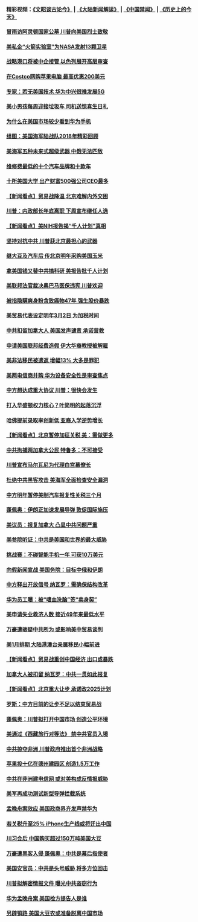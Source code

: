 #### 精彩视频：[《文昭谈古论今》](https://github.com/gfw-breaker/wenzhao/blob/master/README.md?t=12170931) | [《大陆新闻解读》](https://github.com/gfw-breaker/ntdtv-comedy/blob/master/README.md?t=12170931) | [《中国禁闻》](https://github.com/gfw-breaker/ntdtv-news/blob/master/README.md?t=12170931) | [《历史上的今天》](https://github.com/gfw-breaker/today-in-history/blob/master/README.md?t=12170931) 

#### [冒雨访阿灵顿国家公墓 川普向美国烈士致敬](../pages/nsc412/n10914684.md?t=12170931) 

#### [美私企“火箭实验室”为NASA发射13颗卫星](../pages/nsc412/n10914593.md?t=12170931) 

#### [战略港口将被中企接管 以色列展开高层审查](../pages/nsc412/n10914656.md?t=12170931) 

#### [在Costco网购苹果电脑 最高优惠200美元](../pages/nsc412/n10913554.md?t=12170931) 

#### [专家：若无美国技术 华为中兴很难发展5G](../pages/nsc412/n10913393.md?t=12170931) 

#### [美小男孩每周迎接垃圾车 司机送惊喜生日礼](../pages/nsc412/n10914575.md?t=12170931) 

#### [为什么在美国市场较少看到华为手机](../pages/nsc412/n10912210.md?t=12170931) 

#### [组图：美国海军陆战队2018年精彩回顾](../pages/nsc412/n10913826.md?t=12170931) 

#### [美海军五种未来式超级武器 中俄无法匹敌](../pages/nsc412/n10913021.md?t=12170931) 

#### [维修费最低的十个汽车品牌和十款车](../pages/nsc412/n10913112.md?t=12170931) 

#### [十所美国大学 出产财富500强公司CEO最多](../pages/nsc412/n10912203.md?t=12170931) 

#### [【新闻看点】贸易战降温 北京难解内外交困](../pages/nsc412/n10913260.md?t=12170931) 

#### [川普：内政部长年底离职 下周宣布继任人选](../pages/nsc412/n10913180.md?t=12170931) 

#### [【新闻看点】美NIH报告揭“千人计划”真相](../pages/nsc412/n10913124.md?t=12170931) 

#### [坚持对抗中共 川普获北京最担心的武器](../pages/nsc412/n10913202.md?t=12170931) 

#### [继大豆及汽车后 传北京明年采购美国玉米](../pages/nsc412/n10913299.md?t=12170931) 

#### [拿美国钱又替中共搞科研 美报告批千人计划](../pages/nsc412/n10913071.md?t=12170931) 

#### [美联邦法官裁决奥巴马医保违宪 川普欢迎](../pages/nsc412/n10912862.md?t=12170931) 

#### [被指隐瞒爽身粉含致癌物47年 强生股价暴跌](../pages/nsc412/n10912465.md?t=12170931) 

#### [美贸易代表设定明年3月2日 为加税时间](../pages/nsc412/n10912255.md?t=12170931) 

#### [中共扣留加拿大人 美国发声谴责 承诺营救](../pages/nsc412/n10912168.md?t=12170931) 

#### [申请美国联邦经费造假 伊大华裔教授被解雇](../pages/nsc412/n10912060.md?t=12170931) 

#### [美非法移民被遣返 增幅13% 大多是罪犯](../pages/nsc412/n10911846.md?t=12170931) 

#### [美两电信商并购 华为设备安全性是审查焦点](../pages/nsc412/n10911931.md?t=12170931) 

#### [中方想达成重大协议 川普：很快会发生](../pages/nsc412/n10911955.md?t=12170931) 

#### [打入华盛顿权力核心？叶简明的起落沉浮](../pages/nsc412/n10911237.md?t=12170931) 

#### [哈佛提前录取率创新低 亚裔入学逆势增长](../pages/nsc412/n10911512.md?t=12170931) 

#### [【新闻看点】北京暂停加征关税 美：需做更多](../pages/nsc412/n10911633.md?t=12170931) 

#### [中共拘捕两加拿大公民 特鲁多：不可接受](../pages/nsc412/n10911648.md?t=12170931) 

#### [川普宣布马尔瓦尼为代理白宫幕僚长](../pages/nsc412/n10911170.md?t=12170931) 

#### [杜绝中共黑客攻击 美海军全面检查安全漏洞](../pages/nsc412/n10911447.md?t=12170931) 

#### [中方明年暂停美制汽车报复性关税三个月](../pages/nsc412/n10911152.md?t=12170931) 

#### [蓬佩奥：伊朗正加速发展导弹 敦促国际施压](../pages/nsc412/n10910571.md?t=12170931) 

#### [美议员：报复加拿大 凸显中共问题严重](../pages/nsc412/n10909792.md?t=12170931) 

#### [美参院听证：中共是美国和世界的最大威胁](../pages/nsc412/n10910375.md?t=12170931) 

#### [挑战赛：不碰智能手机一年 可获10万美元](../pages/nsc412/n10910060.md?t=12170931) 

#### [向假新闻宣战 美国务院：目标中俄和伊朗](../pages/nsc412/n10909483.md?t=12170931) 

#### [中方释出开放信号 纳瓦罗：需确保结构改革](../pages/nsc412/n10909485.md?t=12170931) 

#### [华为员工曝：被“嗜血洗脑”签“卖身契”](../pages/nsc412/n10909678.md?t=12170931) 

#### [美申请失业救济人数 接近49年来最低水平](../pages/nsc412/n10909595.md?t=12170931) 

#### [万豪遭骇疑中共所为 或影响美中贸易谈判](../pages/nsc412/n10909029.md?t=12170931) 

#### [美1月排期 大陆港澳台亲属移民小幅前进](../pages/nsc412/n10909362.md?t=12170931) 

#### [【新闻看点】贸易战重创中国经济 出口或暴跌](../pages/nsc412/n10909327.md?t=12170931) 

#### [加拿大人被扣留 纳瓦罗：中共一贯如此报复](../pages/nsc412/n10909446.md?t=12170931) 

#### [【新闻看点】北京重大让步 承诺改2025计划](../pages/nsc412/n10908909.md?t=12170931) 

#### [罗斯：中方目前的让步不足以结束贸易战](../pages/nsc412/n10909365.md?t=12170931) 

#### [蓬佩奥：川普拟打开中国市场 创造公平环境](../pages/nsc412/n10909177.md?t=12170931) 

#### [美通过《西藏旅行对等法》 禁中共官员入境](../pages/nsc412/n10909165.md?t=12170931) 

#### [中共掠夺非洲 川普政府推出首个非洲战略](../pages/nsc412/n10909107.md?t=12170931) 

#### [苹果投十亿在德州建园区 创造1.5万工作](../pages/nsc412/n10908912.md?t=12170931) 

#### [中共在非洲建电信网 或对美构成反情报威胁](../pages/nsc412/n10908572.md?t=12170931) 

#### [美军再成功测试新型导弹拦截系统](../pages/nsc412/n10908479.md?t=12170931) 

#### [孟晚舟案效应 美国政商界齐发声禁华为](../pages/nsc412/n10907052.md?t=12170931) 

#### [若关税升至25% iPhone生产线或将迁出中国](../pages/nsc412/n10907577.md?t=12170931) 

#### [川习会后 中国购买超过150万吨美国大豆](../pages/nsc412/n10906996.md?t=12170931) 

#### [万豪遭黑客入侵 蓬佩奥：中共是幕后指使者](../pages/nsc412/n10907374.md?t=12170931) 

#### [美国安官员：中共是头号威胁 将多方位回击](../pages/nsc412/n10907199.md?t=12170931) 

#### [川普拟解密情报文件 曝光中共盗窃行为](../pages/nsc412/n10906855.md?t=12170931) 

#### [华为孟晚舟案 美国检方提告人是谁](../pages/nsc412/n10907015.md?t=12170931) 

#### [另辟销路 美国大豆农或准备脱离中国市场](../pages/nsc412/n10906755.md?t=12170931) 

